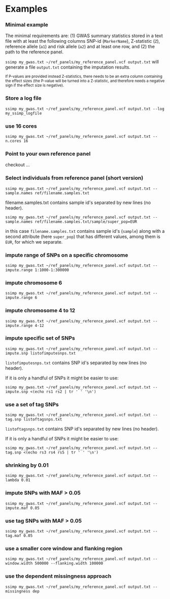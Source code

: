 [//]: ==================================
# Examples
[//]: ==================================


### Minimal example
[//]: -------------------------------
The minimal requirements are: (1) GWAS summary statistics stored in a text file with at least the following columns SNP-id (`MarkerName`), Z-statistic (`Z`), reference allele (`a1`) and risk allele (`a2`) and at least one row, and (2) the path to the reference panel. 

`ssimp my_gwas.txt ~/ref_panels/my_reference_panel.vcf output.txt` will generate a file `output.txt` containing the imputation results.

<sup>If P-values are provided instead Z-statistics, there needs to be an extra column containing the effect sizes (the P-value will be turned into a Z-statistic, and therefore needs a negative sign if the effect size is negative). </sup>


### Store a log file

`ssimp my_gwas.txt ~/ref_panels/my_reference_panel.vcf output.txt --log my_ssimp_logfile`


### use 16 cores

`ssimp my_gwas.txt ~/ref_panels/my_reference_panel.vcf output.txt --n.cores 16`


### Point to your own reference panel

checkout ...


### Select individuals from reference panel (short version)

`ssimp my_gwas.txt ~/ref_panels/my_reference_panel.vcf output.txt --sample.names ref/filename.samples.txt`

filename.samples.txt contains sample id's separated by new lines (no header). 

`ssimp my_gwas.txt ~/ref_panels/my_reference_panel.vcf output.txt --sample.names ref/filename.samples.txt/sample/super_pop=EUR`

in this case `filename.samples.txt` contains sample id's (`sample`) along with a second attribute (here `super_pop`) that has different values, among them is `EUR`, for which we separate. 


### impute range of SNPs on a specific chromosome
`ssimp my_gwas.txt ~/ref_panels/my_reference_panel.vcf output.txt --impute.range 1:1000-1:300000`


### impute chromosome 6
`ssimp my_gwas.txt ~/ref_panels/my_reference_panel.vcf output.txt --impute.range 6`


### impute chromosome 4 to 12
`ssimp my_gwas.txt ~/ref_panels/my_reference_panel.vcf output.txt --impute.range 4-12`


### impute specific set of SNPs
`ssimp my_gwas.txt ~/ref_panels/my_reference_panel.vcf output.txt --impute.snp listofimputesnps.txt`

`listofimputesnps.txt` contains SNP id's separated by new lines (no header).

If it is only a handful of SNPs it might be easier to use:

`ssimp my_gwas.txt ~/ref_panels/my_reference_panel.vcf output.txt --impute.snp <(echo rs1 rs2 | tr ' ' '\n')`


### use a set of tag SNPs
`ssimp my_gwas.txt ~/ref_panels/my_reference_panel.vcf output.txt --tag.snp listoftagsnps.txt`

`listoftagsnps.txt` contains SNP id's separated by new lines (no header).

If it is only a handful of SNPs it might be easier to use:

`ssimp my_gwas.txt ~/ref_panels/my_reference_panel.vcf output.txt --tag.snp <(echo rs3 rs4 rs5 | tr ' ' '\n')`


### shrinking by 0.01
`ssimp my_gwas.txt ~/ref_panels/my_reference_panel.vcf output.txt --lambda 0.01`


### impute SNPs with MAF > 0.05
`ssimp my_gwas.txt ~/ref_panels/my_reference_panel.vcf output.txt --impute.maf 0.05`


### use tag SNPs with MAF > 0.05
`ssimp my_gwas.txt ~/ref_panels/my_reference_panel.vcf output.txt --tag.maf 0.05`


### use a smaller core window and flanking region
`ssimp my_gwas.txt ~/ref_panels/my_reference_panel.vcf output.txt --window.width 500000 --flanking.width 100000`


### use the dependent missingness approach
`ssimp my_gwas.txt ~/ref_panels/my_reference_panel.vcf output.txt --missingness dep`





























	
